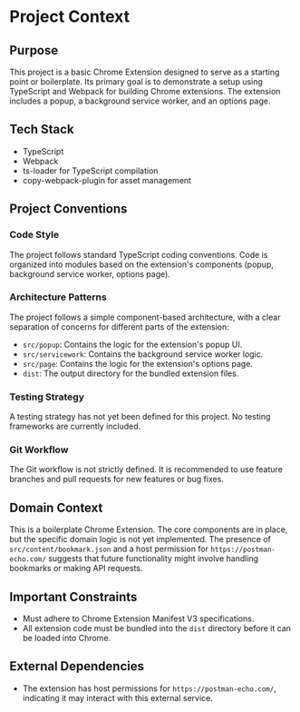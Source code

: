 # Project Context

## Purpose
This project is a basic Chrome Extension designed to serve as a starting point or boilerplate. Its primary goal is to demonstrate a setup using TypeScript and Webpack for building Chrome extensions. The extension includes a popup, a background service worker, and an options page.

## Tech Stack
- TypeScript
- Webpack
- ts-loader for TypeScript compilation
- copy-webpack-plugin for asset management

## Project Conventions

### Code Style
The project follows standard TypeScript coding conventions. Code is organized into modules based on the extension's components (popup, background service worker, options page).

### Architecture Patterns
The project follows a simple component-based architecture, with a clear separation of concerns for different parts of the extension:
- `src/popup`: Contains the logic for the extension's popup UI.
- `src/servicework`: Contains the background service worker logic.
- `src/page`: Contains the logic for the extension's options page.
- `dist`: The output directory for the bundled extension files.

### Testing Strategy
A testing strategy has not yet been defined for this project. No testing frameworks are currently included.

### Git Workflow
The Git workflow is not strictly defined. It is recommended to use feature branches and pull requests for new features or bug fixes.

## Domain Context
This is a boilerplate Chrome Extension. The core components are in place, but the specific domain logic is not yet implemented. The presence of `src/content/bookmark.json` and a host permission for `https://postman-echo.com/` suggests that future functionality might involve handling bookmarks or making API requests.

## Important Constraints
- Must adhere to Chrome Extension Manifest V3 specifications.
- All extension code must be bundled into the `dist` directory before it can be loaded into Chrome.

## External Dependencies
- The extension has host permissions for `https://postman-echo.com/`, indicating it may interact with this external service.